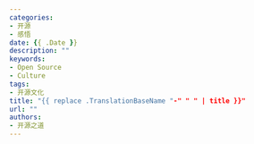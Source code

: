 ```yaml
---
categories:
- 开源
- 感悟
date: {{ .Date }}
description: ""
keywords:
- Open Source
- Culture
tags:
- 开源文化
title: "{{ replace .TranslationBaseName "-" " " | title }}"
url: ""
authors:
- 开源之道
---
```

